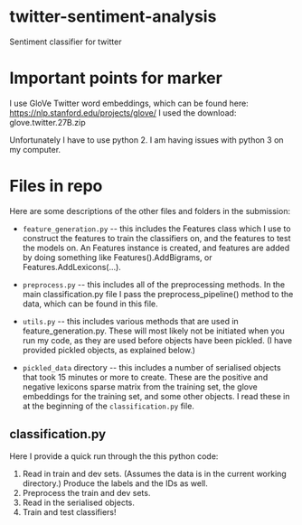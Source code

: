 # twitter-sentiment-analysis
Sentiment classifier for twitter

# Important points for marker

I use GloVe Twitter word embeddings, which can be found here: https://nlp.stanford.edu/projects/glove/
I used the download: glove.twitter.27B.zip

Unfortunately I have to use python 2. I am having issues with python 3 on my computer.

# Files in repo

Here are some descriptions of the other files and folders in the submission:

* ```feature_generation.py``` -- this includes the Features class which I use to construct the features to train the classifiers on, and the features to test the models on. An Features instance is created, and features are added by doing something like Features().AddBigrams, or Features.AddLexicons(...).

* ```preprocess.py``` -- this includes all of the preprocessing methods. In the main classification.py file I pass the preprocess_pipeline() method to the data, which can be found in this file.

* ```utils.py``` -- this includes various methods that are used in feature_generation.py. These will most likely not be initiated when you run my code, as they are used before objects have been pickled. (I have provided pickled objects, as explained below.)

* ```pickled_data``` directory -- this includes a number of serialised objects that took 15 minutes or more to create. These are the positive and negative lexicons sparse matrix from the training set, the glove embeddings for the training set, and some other objects. I read these in at the beginning of the ```classification.py``` file.


## classification.py

Here I provide a quick run through the this python code:

1. Read in train and dev sets. (Assumes the data is in the current working directory.) Produce the labels and the IDs as well.
2. Preprocess the train and dev sets.
3. Read in the serialised objects.
4. Train and test classifiers!
